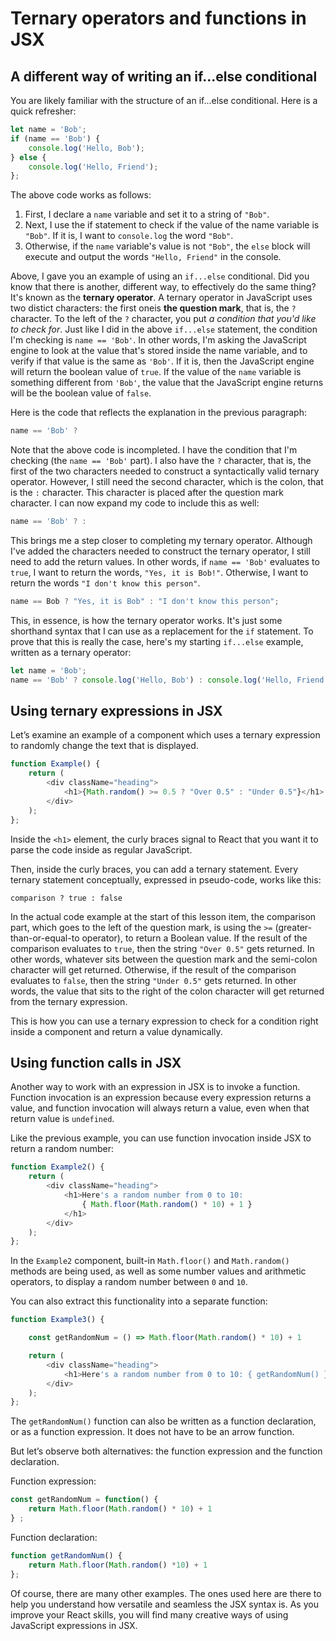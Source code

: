 # Ternary operators and functions in JSX

## A​ different way of writing an if...else conditional

You are likely familiar with the structure of an if...else conditional. Here is a quick refresher:

```js
let name = 'Bob';
if (name == 'Bob') {
    console.log('Hello, Bob');
} else {
    console.log('Hello, Friend');
};
```

The above code works as follows:

1. F​irst, I declare a `name` variable and set it to a string of `"Bob"`.
2. N​ext, I use the if statement to check if the value of the name variable is `"Bob"`. If it is, I want to `console.log` the word `"Bob"`.
3. O​therwise, if the `name` variable's value is not `"Bob"`, the `else` block will execute and output the words `"Hello, Friend"` in the console.

Above, I gave you an example of using an `if...else` conditional. Did you know that there is another, different way, to effectively do the same thing? It's known as the __ternary operator__. A ternary operator in JavaScript uses two distict characters: the first oneis __the question mark__, that is, the `?` character. To the left of the `?` character, you put _a condition that you'd like to check for_. Just like I did in the above `if...else` statement, the condition I'm checking is `name == 'Bob'`. In other words, I'm asking the JavaScript engine to look at the value that's stored inside the name variable, and to verify if that value is the same as `'Bob'`. If it is, then the JavaScript engine will return the boolean value of `true`. If the value of the `name` variable is something different from `'Bob'`, the value that the JavaScript engine returns will be the boolean value of `false`. 

Here is the code that reflects the explanation in the previous paragraph:

```js
name == 'Bob' ?
```

Note that the above code is incompleted. I have the condition that I'm checking (the `name == 'Bob'` part). I also have the `?` character, that is, the first of the two characters needed to construct a syntactically valid ternary operator. However, I still need the second character, which is the colon, that is the `:` character. This character is placed after the question mark character. I can now expand my code to include this as well:

```js
name == 'Bob' ? :
```

T​his brings me a step closer to completing my ternary operator. Although I've added the characters needed to construct the ternary operator, I still need to add the return values. In other words, if `name == 'Bob'` evaluates to `true`, I want to return the words, `"Yes, it is Bob!"`. Otherwise, I want to return the words `"I don't know this person"`.

```js
name == Bob ? "Yes, it is Bob" : "I don't know this person";
```

T​his, in essence, is how the ternary operator works. It's just some shorthand syntax that I can use as a replacement for the `if` statement. To prove that this is really the case, here's my starting `if...else` example, written as a ternary operator:

```js
let name = 'Bob';
name == 'Bob' ? console.log('Hello, Bob') : console.log('Hello, Friend');
```

## Using ternary expressions in JSX

Let’s examine an example of a component which uses a ternary expression to randomly change the text that is displayed.

```js
function Example() {
    return (
        <div className="heading">
            <h1>{Math.random() >= 0.5 ? "Over 0.5" : "Under 0.5"}</h1>
        </div>
    );
};
```

Inside the `<h1>` element, the curly braces signal to React that you want it to parse the code inside as regular JavaScript.

Then, inside the curly braces, you can add a ternary statement. Every ternary statement conceptually, expressed in pseudo-code, works like this:

```
comparison ? true : false
```

In the actual code example at the start of this lesson item, the comparison part, which goes to the left of the question mark, is using the `>=` (greater-than-or-equal-to operator), to return a Boolean value. If the result of the comparison evaluates to `true`, then the string `"Over 0.5"` gets returned. In other words, whatever sits between the question mark and the semi-colon character will get returned. Otherwise, if the result of the comparison evaluates to `false`, then the string `"Under 0.5"` gets returned. In other words, the value that sits to the right of the colon character will get returned from the ternary expression.

This is how you can use a ternary expression to check for a condition right inside a component and return a value dynamically.

## Using function calls in JSX

Another way to work with an expression in JSX is to invoke a function. Function invocation is an expression because every expression returns a value, and function invocation will always return a value, even when that return value is `undefined`.

Like the previous example, you can use function invocation inside JSX to return a random number:

```js
function Example2() {
    return (
        <div className="heading">
            <h1>Here's a random number from 0 to 10: 
                { Math.floor(Math.random() * 10) + 1 }
            </h1>
        </div>
    );
};
```

In the `Example2` component, built-in `Math.floor()` and `Math.random()` methods are being used, as well as some number values and arithmetic operators, to display a random number between `0` and `10`.

You can also extract this functionality into a separate function:

```js
function Example3() {

    const getRandomNum = () => Math.floor(Math.random() * 10) + 1

    return (
        <div className="heading">
            <h1>Here's a random number from 0 to 10: { getRandomNum() }</h1>
        </div>
    );
};
```

The `getRandomNum()` function can also be written as a function declaration, or as a function expression. It does not have to be an arrow function.

But let’s observe both alternatives: the function expression and the function declaration.

Function expression:

```js
const getRandomNum = function() {
    return Math.floor(Math.random() * 10) + 1
} ;
```

Function declaration:

```js
function getRandomNum() {
    return Math.floor(Math.random() *10) + 1
};
```

Of course, there are many other examples. The ones used here are there to help you understand how versatile and seamless the JSX syntax is. As you improve your React skills, you will find many creative ways of using JavaScript expressions in JSX.